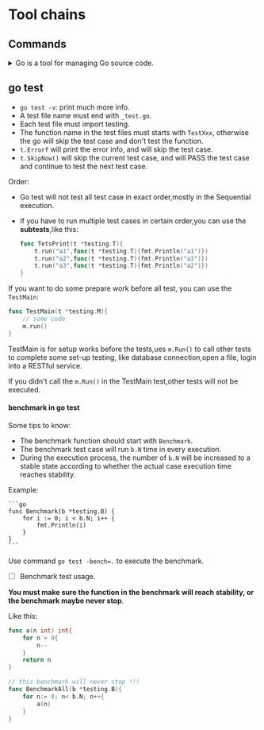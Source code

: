 
# Tool chains

## Commands

<details><summary>Go is a tool for managing Go source code.</summary>

```go
Usage:

	go <command> [arguments]

The commands are:

	bug         start a bug report
	build       compile packages and dependencies
	clean       remove object files and cached files
	doc         show documentation for package or symbol
	env         print Go environment information
	fix         update packages to use new APIs
	fmt         gofmt (reformat) package sources
	generate    generate Go files by processing source
	get         add dependencies to current module and install them
	install     compile and install packages and dependencies
	list        list packages or modules
	mod         module maintenance
	run         compile and run Go program
	test        test packages
	tool        run specified go tool
	version     print Go version
	vet         report likely mistakes in packages
```

Frequently used commands:
- **build**
  - cross-OS build: `env GOOS=linux GOARCH=amd64 go build`
  - amd64 means the kernel of the OS.

- **install**
  - like build,also means compile the code, but it will build a package into the folder pkg.

- **get**
  - get 3rd party packages,normally will pull the latest packages from the github repository.
  - e.g. `go get -u github.com/go-sql-driver/msyql` `-u` means use the latest packages.

- fmt
  - reformat package sources.

- test
  - normally will test all the test in the current package.
  - `go test -v` means print detail infos of the test.
  - test files usually named like `xxx_test.go`(not necessary)
</details>



## go test

- `go test -v`: print much more info.
- A test file name must end with `_test.go`.
- Each test file must import testing.
- The function name in the test files must starts with `TestXxx`, otherwise the go will skip the test case and don't test the function.
- `t.Errorf` will print the error info, and will skip the test case.
- `t.SkipNow()` will skip the current test case, and will PASS the test case and continue to test the next test case.

Order:
- Go test will not test all test case in exact order,mostly in the Sequential execution.
- If you have to run multiple test cases in certain order,you can use the **subtests**,like this:

	```go
	func TetsPrint(t *testing.T){
		t.run("a1",func(t *testing.T){fmt.Println("a1")})
		t.run("a2",func(t *testing.T){fmt.Println("a3")})
		t.run("a3",func(t *testing.T){fmt.Println("a2")})
	}
	```

If you want to do some prepare work before all test, you can use the `TestMain`:
```go
func TestMain(t *testing.M){
	// some code
	m.run()
}
```
TestMain is for setup works before the tests,ues `m.Run()` to call other tests to complete some set-up testing, like database connection,open a file, login into a RESTful service.

If you didn't call the `m.Run()` in the TestMain test,other tests will not be executed.

#### benchmark in go test
Some tips to know:
- The benchmark function should start with `Benchmark`.
- The benchmark test case will run `b.N` time in every execution.
- During the execution process, the number of `b.N` will be increased to a stable state according to whether the actual case execution time reaches stability.

Example:

    ```go
    func Benchmark(b *testing.B) {
        for i := 0; i < b.N; i++ {
            fmt.Println(i)
        }
    }
    ```

Use command `go test -bench=.` to execute the benchmark.

- [ ] Benchmark test usage.

**You must make sure the function in the benchmark will reach stability, or the benchmark maybe never stop**.

Like this:
```go
func a(n int) int{
	for n > 0{
		n--
	}
	return n
}

// this benchmark will never stop !!!
func BenchmarkAll(b *testing.B){
	for n:= 0; n< b.N; n++{
		a(n)
	}
}
```
